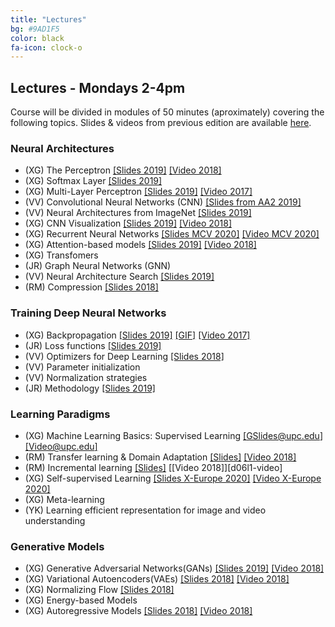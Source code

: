 ```yaml
---
title: "Lectures"
bg: #9AD1F5
color: black
fa-icon: clock-o
---
```


## Lectures - Mondays 2-4pm

Course will be divided in modules of 50 minutes (aproximately) covering the following topics. Slides & videos from previous edition are available [here](https://github.com/telecombcn-dl/lectures-all).

### Neural Architectures
* (XG) The Perceptron [[Slides 2019]][d02l1-slides] [[Video 2018]][d01l2-video]
* (XG) Softmax Layer [[Slides 2019]][d02l3-slides]
* (XG) Multi-Layer Perceptron [[Slides 2019]][d02l4-slides] [[Video 2017]][d02l4-video]
* (VV) Convolutional Neural Networks (CNN) [[Slides from AA2 2019]][d03l1-slides]
* (VV) Neural Architectures from ImageNet [[Slides 2019]][d08l1-slides]
* (XG) CNN Visualization [[Slides 2019]][d07l1-slides] [[Video 2018]][d06l2-video]
* (XG) Recurrent Neural Networks [[Slides MCV 2020]][rnn-slides] [[Video MCV 2020]][rnn-video]
* (XG) Attention-based models [[Slides 2019]][d06l2-slides] [[Video 2018]][d06l2-video]
* (XG) Transfomers 
* (JR) Graph Neural Networks (GNN)
* (VV) Neural Architecture Search [[Slides 2019]][d08l2-slides]
* (RM) Compression [[Slides 2018]][idl2018-d5l1-slides]

### Training Deep Neural Networks
* (XG) Backpropagation [[Slides 2019]][d02l2-slides] [[GIF]][d02l2-gif] [[Video 2017]][d02l2-video] 
* (JR) Loss functions [[Slides 2019]][d04l1-slides]
* (VV) Optimizers for Deep Learning [[Slides 2018]][idl2018-d2l2-slides]
* (VV) Parameter initialization
* (VV) Normalization strategies
* (JR) Methodology [[Slides 2019]][d05l2-slides]

### Learning Paradigms
* (XG) Machine Learning Basics: Supervised Learning [[GSlides@upc.edu]][dlai_2020_01_ml-slides] [[Video@upc.edu]][dlai_2020_01_ml-video]
* (RM) Transfer learning & Domain Adaptation [[Slides]][d09l1-slides] [[Video 2018]][d05l1-video]
* (RM) Incremental learning [[Slides]][d09l2-slides] [[Video 2018]][d06l1-video]
* (XG) Self-supervised Learning [[Slides X-Europe 2020]][self-slides] [[Video X-Europe 2020]][self-video]
* (XG) Meta-learning 
* (YK) Learning efficient representation for image and video understanding

### Generative Models
* (XG) Generative Adversarial Networks(GANs) [[Slides 2019]][gan-slides] [[Video 2018]][gan-video]
* (XG) Variational Autoencoders(VAEs) [[Slides 2018]][vae-slides] [[Video 2018]][vae-video]
* (XG) Normalizing Flow [[Slides 2018]][flows-slides]
* (XG) Energy-based Models
* (XG) Autoregressive Models [[Slides 2018]][vae-slides] [[Video 2018]][vae-video]

[dlai_2020_01_ml-slides]: https://docs.google.com/presentation/d/1FxtiVhPjurQxfdS7ETfbzorvhfKiDuQFh5sfRdsheCE/edit?usp=sharing
[dlai_2020_01_ml-video]: https://drive.google.com/file/d/1mIYj_1-y0D6Ws7RnEy3iORGp_DwvzhbC/view?usp=sharing


[d01l2-slides]: https://github.com/telecombcn-dl/dlai-2019/raw/master/slides/dlai_2019_d01l2_ml.pdf
[d01l2-video]: https://www.youtube.com/watch?v=cshjMqYJrTo

[d02l1-slides]: https://github.com/telecombcn-dl/dlai-2019/raw/master/slides/dlai_2019_d02l1_perceptron.pdf

[d02l2-slides]: https://github.com/telecombcn-dl/dlai-2019/raw/master/slides/dlai_2019_d02l2_backprop.pdf
[d02l2-gif]: https://github.com/telecombcn-dl/dlai-2019/raw/master/slides/dlai_2019_d02l2_backprop.gif
[d02l2-video]: https://www.youtube.com/watch?v=uub_hqDlqjc

[d02l3-slides]: https://github.com/telecombcn-dl/dlai-2019/raw/master/slides/dlai_2019_d02l3_softmax.pdf

[d02l4-slides]: https://github.com/telecombcn-dl/dlai-2019/raw/master/slides/dlai_2019_d02l4_mlp.pdf
[d02l4-video]: https://youtu.be/F03UEq8yVkI

[d03l1-slides]: https://github.com/telecombcn-dl/dlai-2019/raw/master/slides/aa2_dl_2019_06_cnn.pdf

[d04l1-slides]: https://github.com/telecombcn-dl/dlai-2019/raw/master/slides/dlai_2019_d04l1_losses.pdf

[d04l2-gif]: https://github.com/telecombcn-dl/2018-dlai/raw/master/gifs/dlai2018-d04l2-LearningWithoutAnnotations.gif
[d04l2-slides]: https://www.slideshare.net/xavigiro/deep-learning-without-annotations-xavier-giro-upc-barcelona-2018


[d05l1-slides]: https://www.slideshare.net/xavigiro/transfer-learning-and-domain-adaptation-ramon-morros-upc-2018
[d05l1-video]: https://youtu.be/ik_Up56bWLE

[d05l2-slides]: https://github.com/telecombcn-dl/dlai-2019/raw/master/slides/dlai_2019_d05l2_methodology.pdf
[d05l2-video]: https://youtu.be/HBeevCctYXM

[rnn-slides]: https://www.slideshare.net/xavigiro/recurrent-neural-networks-rnn-xavier-giro-upc-telecombcn-barcelona-2020
[rnn-video]: https://youtu.be/C0je4a2XWdo 

[d06l2-slides]: https://github.com/telecombcn-dl/dlai-2019/raw/master/slides/dlai_2019_d06l2_attention.pdf
[d06l2-video]: https://www.youtube.com/watch?v=9oMVVx98Hk4

[d07l1-slides]: https://github.com/telecombcn-dl/dlai-2019/raw/master/slides/dlai_2019_d07l1_interpretability.pdf

[d08l1-slides]: https://github.com/telecombcn-dl/dlai-2019/raw/master/slides/dlai_2019_d08l1_architectures.pdf

[d08l2-slides]: https://github.com/telecombcn-dl/dlai-2019/raw/master/slides/dlai_2019_d08l2_nas.pdf

[d09l1-slides]: https://github.com/telecombcn-dl/dlai-2019/raw/master/slides/dlai_2019_d09l1_transfer.pdf
[d09l2-slides]: https://github.com/telecombcn-dl/dlai-2019/raw/master/slides/dlai_2019_d09l2_incremental.pdf

[self-slides]: https://www.slideshare.net/xavigiro/deep-selfsupervised-learning-for-all-xavier-giro-xeurope-2020
[self-video]: https://youtu.be/wxJ6SJeNhNg

[vae-slides]: https://www.slideshare.net/xavigiro/variational-autoencoders-vae-santiago-pascual-upc-barcelona-2018
[vae-video]: https://youtu.be/nSyj85PbhkI

[gan-slides]: https://github.com/telecombcn-dl/dlai-2019/raw/master/slides/dlai_2019_d11l1_gan.pdf
[gan-video]: https://youtu.be/b3CI46RSOjU

[flows-slides]: https://www.slideshare.net/xavigiro/pixelcnn-wavenet-normalizing-flows-santiago-pascual-upc-barcelona-2018

[guest-slides]: https://github.com/telecombcn-dl/dlai-2019/raw/master/slides/dlai_2019_guest_kalantidis.pdf

[idl2018-d5l1-slides]: https://github.com/telecombcn-dl/2018-idl/raw/master/slides/D5L1_CompressionRankings.pdf
[idl2018-d2l2-slides]: https://github.com/telecombcn-dl/2018-idl/raw/master/slides/D2L2_Optimization.pdf

